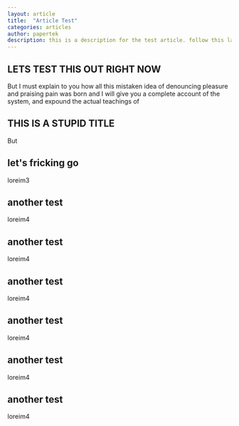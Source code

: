```yaml
---
layout: article
title:  "Article Test"
categories: articles
author: papertek
description: this is a description for the test article. follow this layout to know about things
---
```

<!-- Welcome to Jekyll! -->

## LETS TEST THIS OUT RIGHT NOW

But I must explain to you how all this mistaken idea of denouncing pleasure and praising pain was born and I will give you a complete account of the system, and expound the actual teachings of

## THIS IS A STUPID TITLE

But

## let's fricking go

loreim3

## another test

loreim4

## another test

loreim4

## another test

loreim4

## another test

loreim4

## another test

loreim4

## another test

loreim4
